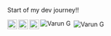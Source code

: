 Start of my dev journey!!

<a href="https://www.instagram.com/varun_gupta_04/">
  <img align="left" alt="Varun's Instagram" width="22px" src="https://raw.githubusercontent.com/hussainweb/hussainweb/main/icons/instagram.png" />
</a>



<a href="https://discord.com/channels/@me">
  <img align="left" alt="Varun's Discord" width="22px" src="https://raw.githubusercontent.com/peterthehan/peterthehan/master/assets/discord.svg" />
</a>


<a href="https://www.linkedin.com/in/varun-gupta-b9a264217/">
  <img align="left" alt="Varun's LinkedIN" width="22px" src="https://raw.githubusercontent.com/peterthehan/peterthehan/master/assets/linkedin.svg" />
</a>



<p><img align="left" src="https://github-readme-stats.vercel.app/api/top-langs?username=varungupta04&show_icons=true&theme=tokyonight&locale=en&layout=compact" alt="Varun G" /></p>

<p>&nbsp;<img align="center" src="https://github-readme-stats.vercel.app/api?username=varungupta04&show_icons=true&theme=tokyonight&locale=en" alt="Varun G" /></p>
